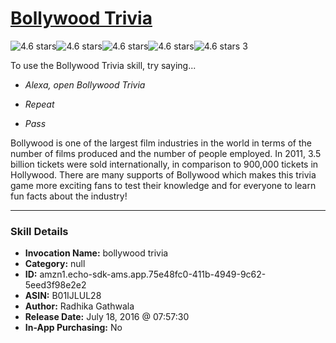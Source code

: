 # [Bollywood Trivia](http://alexa.amazon.com/#skills/amzn1.echo-sdk-ams.app.75e48fc0-411b-4949-9c62-5eed3f98e2e2)
![4.6 stars](../../images/ic_star_black_18dp_1x.png)![4.6 stars](../../images/ic_star_black_18dp_1x.png)![4.6 stars](../../images/ic_star_black_18dp_1x.png)![4.6 stars](../../images/ic_star_black_18dp_1x.png)![4.6 stars](../../images/ic_star_half_black_18dp_1x.png) 3

To use the Bollywood Trivia skill, try saying...

* *Alexa, open Bollywood Trivia*

* *Repeat*

* *Pass*

Bollywood is one of the largest film industries in the world in terms of the number of films produced and the number of people employed. In 2011, 3.5 billion tickets were sold internationally, in comparison to 900,000 tickets in Hollywood. There are many supports of Bollywood which makes this trivia game more exciting fans to test their knowledge and for everyone to learn fun facts about the industry!

***

### Skill Details

* **Invocation Name:** bollywood trivia
* **Category:** null
* **ID:** amzn1.echo-sdk-ams.app.75e48fc0-411b-4949-9c62-5eed3f98e2e2
* **ASIN:** B01IJLUL28
* **Author:** Radhika Gathwala
* **Release Date:** July 18, 2016 @ 07:57:30
* **In-App Purchasing:** No
